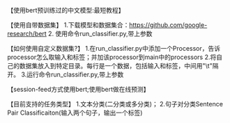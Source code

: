 【使用bert预训练过的中文模型:最短教程】

【使用自带数据集】
1.下载模型和数据集合：https://github.com/google-research/bert
2. 使用命令run_classifier.py,带上参数

【如何使用自定义数据集?】
1.在run_classifier.py中添加一个Processor，告诉processor怎么取输入和标签；并加该processor到main中的processors
2.将自己的数据集放入到特定目录。每行是一个数据，包括输入和标签，中间用"\t"隔开。
3.运行命令run_classifier.py,带上参数
 
 【session-feed方式使用bert;使用bert做在线预测】
  
 
【目前支持的任务类型】
1.文本分类(二分类或多分类)；
2.句子对分类Sentence Pair Classificaiton(输入两个句子，输出一个标签)